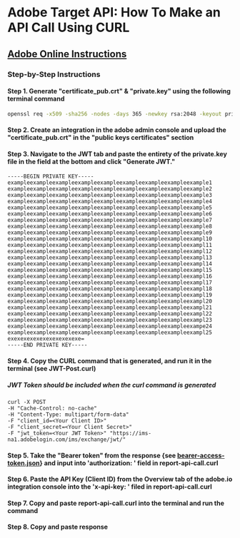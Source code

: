# Adobe Target API: How To Make an API Call Using CURL

## [Adobe Online Instructions](https://www.adobe.io/authentication/auth-methods.html#!adobeio/adobeio-documentation/master/auth/JWTAuthenticationQuickStart.md)

### Step-by-Step Instructions

#### Step 1. Generate "certificate_pub.crt" & "private.key" using the following terminal command

```bash
openssl req -x509 -sha256 -nodes -days 365 -newkey rsa:2048 -keyout private.key -out certificate_pub.crt
```

#### Step 2. Create an integration in the adobe admin console and upload the "certificate_pub.crt" in the "public keys certificates" section

<!-- ![Adobe I/O Console Integration section](auth_jwtqs_03.png) -->

#### Step 3. Navigate to the JWT tab and paste the entirety of the private.key file in the field at the bottom and click "Generate JWT."

```key
-----BEGIN PRIVATE KEY-----
exampleexampleexampleexampleexampleexampleexampleexampleexample1
exampleexampleexampleexampleexampleexampleexampleexampleexample2
exampleexampleexampleexampleexampleexampleexampleexampleexample3
exampleexampleexampleexampleexampleexampleexampleexampleexample4
exampleexampleexampleexampleexampleexampleexampleexampleexample5
exampleexampleexampleexampleexampleexampleexampleexampleexample6
exampleexampleexampleexampleexampleexampleexampleexampleexample7
exampleexampleexampleexampleexampleexampleexampleexampleexample8
exampleexampleexampleexampleexampleexampleexampleexampleexample9
exampleexampleexampleexampleexampleexampleexampleexampleexampl10
exampleexampleexampleexampleexampleexampleexampleexampleexampl11
exampleexampleexampleexampleexampleexampleexampleexampleexampl12
exampleexampleexampleexampleexampleexampleexampleexampleexampl13
exampleexampleexampleexampleexampleexampleexampleexampleexampl14
exampleexampleexampleexampleexampleexampleexampleexampleexampl15
exampleexampleexampleexampleexampleexampleexampleexampleexampl16
exampleexampleexampleexampleexampleexampleexampleexampleexampl17
exampleexampleexampleexampleexampleexampleexampleexampleexampl18
exampleexampleexampleexampleexampleexampleexampleexampleexampl19
exampleexampleexampleexampleexampleexampleexampleexampleexampl20
exampleexampleexampleexampleexampleexampleexampleexampleexampl21
exampleexampleexampleexampleexampleexampleexampleexampleexampl22
exampleexampleexampleexampleexampleexampleexampleexampleexampl23
exampleexampleexampleexampleexampleexampleexampleexampleexampe24
exampleexampleexampleexampleexampleexampleexampleexampleexampl25
exexexexexexexexexexexe=
-----END PRIVATE KEY-----
```

#### Step 4. Copy the CURL command that is generated, and run it in the terminal (see JWT-Post.curl)

<!-- ##### Client ID and Client Secret can be found here -->

<!-- ![Adobe I/O Client Credential Example](auth_jwtqs_04.png) -->

##### JWT Token should be included when the curl command is generated

```curl
curl -X POST
-H "Cache-Control: no-cache"
-H "Content-Type: multipart/form-data"
-F "client_id=<Your Client ID>"
-F "client_secret=<Your Client Secret>"
-F "jwt_token=<Your JWT Token>" "https://ims-na1.adobelogin.com/ims/exchange/jwt/"
```

#### Step 5. Take the "Bearer token" from the response {see [bearer-access-token.json](bearer-access-token.json)} and input into 'authorization: ' field in report-api-call.curl

#### Step 6. Paste the API Key (Client ID) from the Overview tab of the adobe.io integration console into the 'x-api-key: ' filed in report-api-call.curl

#### Step 7. Copy and paste report-api-call.curl into the terminal and run the command

#### Step 8. Copy and paste response